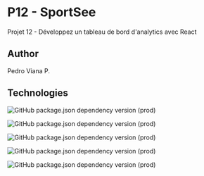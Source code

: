 # P12 - SportSee

Projet 12 - Développez un tableau de bord d'analytics avec React


## Author

Pedro Viana P.

## Technologies

![GitHub package.json dependency version (prod)](https://img.shields.io/github/package-json/dependency-version/pvianap/P12-sportsee-OPC/react?color=red&label=React)

![GitHub package.json dependency version (prod)](https://img.shields.io/github/package-json/dependency-version/pvianap/P12-sportsee-OPC/axios?label=Axios)

![GitHub package.json dependency version (prod)](https://img.shields.io/github/package-json/dependency-version/pvianap/P12-sportsee-OPC/prop-types?label=Prop-types)

![GitHub package.json dependency version (prod)](https://img.shields.io/github/package-json/dependency-version/pvianap/P12-sportsee-OPC/recharts?color=gree&label=Recharts)

![GitHub package.json dependency version (prod)](https://img.shields.io/github/package-json/dependency-version/pvianap/P12-sportsee-OPC/sass?color=pink&label=Sass)


